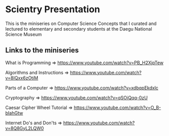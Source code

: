 # Scientry Presentation
This is the miniseries on Computer Science Concepts that I curated and lectured to elementary and secondary students at the Daegu National Science Museum

## Links to the miniseries

What is Programming => https://www.youtube.com/watch?v=PB_H2XjpTew

Algorithms and Instructions => https://www.youtube.com/watch?v=8IQxx6zOtiM

Parts of a Computer => https://www.youtube.com/watch?v=xdbqpEkdxlc

Cryptography => https://www.youtube.com/watch?v=qSOiQqq-0zU

Caesar Cipher Wheel Tutorial => https://www.youtube.com/watch?v=O_B-bIahGtw

Internet Do's and Don'ts => https://www.youtube.com/watch?v=8Q8GyL2LQW0
